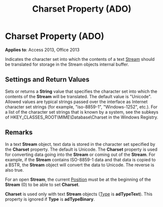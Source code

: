 ﻿---
title: Charset Property (ADO)
TOCTitle: Charset Property (ADO)
ms:assetid: 454f664e-6d62-eec9-487d-882c2f9503b0
ms:mtpsurl: https://msdn.microsoft.com/library/JJ249213(v=office.15)
ms:contentKeyID: 48544551
ms.date: 09/18/2015
mtps_version: v=office.15
---

# Charset Property (ADO)


**Applies to**: Access 2013, Office 2013

Indicates the character set into which the contents of a text [Stream](stream-object-ado.md) should be translated for storage in the Stream objects internal buffer.

## Settings and Return Values

Sets or returns a **String** value that specifies the character set into which the contents of the **Stream** will be translated. The default value is "Unicode". Allowed values are typical strings passed over the interface as Internet character set strings (for example, "iso-8859-1", "Windows-1252", etc.). For a list of the character set strings that is known by a system, see the subkeys of HKEY\_CLASSES\_ROOT\\MIME\\Database\\Charset in the Windows Registry.

## Remarks

In a text **Stream** object, text data is stored in the character set specified by the **Charset** property. The default is Unicode. The **Charset** property is used for converting data going into the **Stream** or coming out of the **Stream**. For example, if the **Stream** contains ISO-8859-1 data and that data is copied to a BSTR, the **Stream** object will convert the data to Unicode. The reverse is also true.

For an open **Stream**, the current [Position](position-property-ado.md) must be at the beginning of the **Stream** (0) to be able to set **Charset**.

**Charset** is used only with text **Stream** objects ([Type](type-property-ado-stream.md) is **adTypeText**). This property is ignored if **Type** is **adTypeBinary**.

